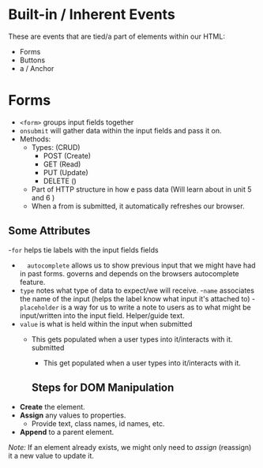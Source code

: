 # Built-in / Inherent Events
These are events that are tied/a part of elements within our HTML:
- Forms 
- Buttons 
- a / Anchor 

# Forms
- ```<form>``` groups input fields together
- ```onsubmit``` will gather data within the input fields and pass it on.
- Methods:
    - Types: (CRUD)
        - POST (Create)
        - GET (Read)
        - PUT (Update)
        - DELETE ()
    - Part of HTTP structure in how e pass data (Will learn about in unit 5 and 6 )
    - When a from is submitted, it automatically refreshes our browser.    

## Some Attributes
-```for``` helps tie labels with the input fields
fields
- ```  autocomplete``` allows us to show previous input that we might have had in past forms. governs and depends on the browsers autocomplete feature.
- ```type``` notes what type of data to expect/we will receive.
-```name``` associates the name of the input (helps the label know what input it's attached to)
-```placeholder``` is a way for us to write a note to users as to what might be input/written into the input field. Helper/guide text.
- `value` is what is held within the input when submitted
    - This gets populated when a user types
    into it/interacts with it.
    submitted
        - This get populated when a user types into it/interacts with it.

        ## Steps for DOM Manipulation
- **Create** the element.
- **Assign** any values to properties.
  - Provide text, class names, id names, etc.
- **Append** to a parent element.

*Note:* If an element already exists, we might only need to *assign* (reassign) it a new value to update it.